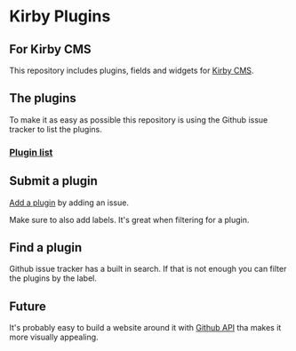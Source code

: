 # Kirby Plugins

## For Kirby CMS

This repository includes plugins, fields and widgets for [Kirby CMS](https://getkirby.com/).

## The plugins

To make it as easy as possible this repository is using the Github issue tracker to list the plugins.

### [Plugin list](https://github.com/jenstornell/kirby-plugins/issues)

## Submit a plugin

[Add a plugin](https://github.com/jenstornell/kirby-plugins/issues) by adding an issue.

Make sure to also add labels. It's great when filtering for a plugin.

## Find a plugin

Github issue tracker has a built in search. If that is not enough you can filter the plugins by the label.

## Future

It's probably easy to build a website around it with [Github API](https://developer.github.com/v3/issues/) tha makes it more visually appealing.